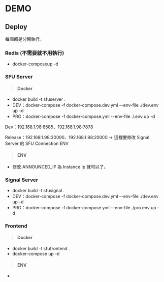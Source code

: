 # DEMO

## Deploy

每個都是分開執行。

### Redis (不需要就不用執行)

- docker-composeup -d

### SFU Server

> #### Docker

- docker build -t sfuserver .
- DEV：docker-compose -f docker-compose.dev.yml --env-file ./dev.env up -d
- PRO：docker-compose -f docker-compose.yml --env-file ./.env up -d

Dev：192.168.1.98:8585、192.168.1.98:7878

Release：192.168.1.98:30000、192.168.1.98:20000 -> 這裡要修改 Signal Server 的 SFU Connection ENV

> #### ENV

- 修改 ANNOUNCED_IP 為 Instance Ip 就可以了。

### Signal Server

- docker build -t sfusignal .
- DEV：docker-compose -f docker-compose.dev.yml --env-file ./dev.env up -d
- PRO：docker-compose -f docker-compose.yml --env-file ./pro.env up -d

### Frontend

> #### Docker

- docker build -t sfufrontend .
- docker-compose up -d

> #### ENV

-
